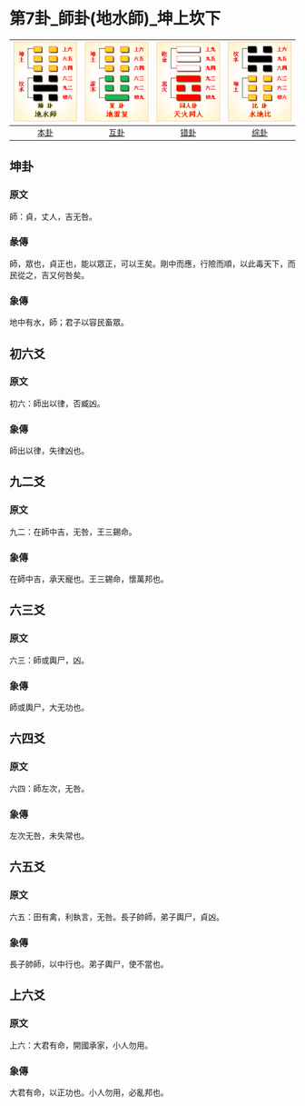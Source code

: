 # 第7卦_師卦(地水師)_坤上坎下

| ![shi](/resources/64gua_shi.png) | ![fu](/resources/64gua_fu.png) | ![tongren](/resources/64gua_tongren.png) | ![bi](/resources/64gua_bi.png)    |
|:------:|:------:|:------:|:------:|
| [本卦](/10wings/xuguazhuan/07shi/) | [互卦](/10wings/xuguazhuan/24fu/) | [错卦](/10wings/xuguazhuan/13tongren/) | [综卦](/10wings/xuguazhuan/08bi/) |

## 坤卦
### 原文
師：貞，丈人，吉无咎。
### 彖傳
師，眾也，貞正也，能以眾正，可以王矣。剛中而應，行險而順，以此毒天下，而民從之，吉又何咎矣。
### 象傳
地中有水，師；君子以容民畜眾。
## 初六爻
### 原文
初六：師出以律，否臧凶。
### 象傳
師出以律，失律凶也。
## 九二爻
### 原文
九二：在師中吉，无咎，王三錫命。
### 象傳
在師中吉，承天寵也。王三錫命，懷萬邦也。
## 六三爻
### 原文
六三：師或輿尸，凶。
### 象傳
師或輿尸，大无功也。
## 六四爻
### 原文
六四：師左次，无咎。
### 象傳
左次无咎，未失常也。
## 六五爻
### 原文
六五：田有禽，利執言，无咎。長子帥師，弟子輿尸，貞凶。
### 象傳
長子帥師，以中行也。弟子輿尸，使不當也。
## 上六爻
### 原文
上六：大君有命，開國承家，小人勿用。
### 象傳
大君有命，以正功也。小人勿用，必亂邦也。